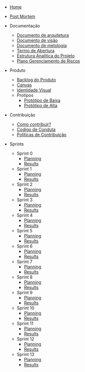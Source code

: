 * [Home](README.md)

* [Post Mortem](./wiki/Documents/postmortem.md)

* Documentação
    - [Documento de arquitetura](./wiki/Documents/Documento_de_Arquitetura.md)
    - [Documento de visão](./wiki/Documents/Documento_de_Visao.md)
    - [Documento de metologia](./wiki/Documents/Documento_de_Metodologia.md)
    - [Termo de Abertura](./wiki/TAP.md)
    - [Estrutura Analitica do Projeto](./wiki/EAP.md)
    - [Plano Gerenciamento de Riscos](./wiki/Plano_Gerenciamento_de_Riscos.md)

* Produto
    - [Backlog do Produto](./wiki/Product_Backlog.md)
    - [Canvas](./wiki/Canvas.md)
    - [Identidade Visual](./wiki/style_guide.md)
    - Protipos 
        - [Protótipo de Baixa](./wiki/Protótipos/baixa_fidelidade.md)
        - [Protótipo de Alta](./wiki/Protótipos/alta_fidelidade.md)

* Contribuição
    - [Como contribuir?](./wiki/CONTRIBUTING.md)
    - [Codigo de Conduta](./wiki/CODE_OF_CONDUCT.md)
    - [Políticas de Contribuição](./wiki/Documents/PolíticasdeContribuiçao.md)

* Sprints
    - Sprint 0
        - [Planning](./sprints/sprint0/planning.md)
        - [Results](./sprints/sprint0/result.md)
    - Sprint 1
        - [Planning](./sprints/sprint1/planning.md)
        - [Results](./sprints/sprint1/result.md)
    - Sprint 2
        - [Planning](./sprints/sprint2/planning.md)
        - [Results](./sprints/sprint2/result.md)
    - Sprint 3
        - [Planning](./sprints/sprint3/planning.md)
        - [Results](./sprints/sprint3/result.md)
    - Sprint 4
        - [Planning](./sprints/sprint4/planning.md)
        - [Results](./sprints/sprint4/result.md)
    - Sprint 5
        - [Planning](./sprints/sprint5/planning.md)
        - [Results](./sprints/sprint5/result.md)
     - Sprint 6
        - [Planning](./sprints/sprint6/planning.md)
        - [Results](./sprints/sprint6/result.md)
     - Sprint 7
        - [Planning](./sprints/sprint7/planning.md)
        - [Results](./sprints/sprint7/result.md)
     - Sprint 8
        - [Planning](./sprints/sprint8/planning.md)
        - [Results](./sprints/sprint8/result.md)
     - Sprint 9
        - [Planning](./sprints/sprint9/planning.md)
        - [Results](./sprints/sprint9/result.md)
    - Sprint 10
        - [Planning](./sprints/sprint10/planning.md)
        - [Results](./sprints/sprint10/result.md)
    - Sprint 11
        - [Planning](./sprints/sprint11/planning.md)
        - [Results](./sprints/sprint11/result.md)
    - Sprint 12
        - [Planning](./sprints/sprint12/planning.md)
        - [Results](./sprints/sprint12/result.md)
    - Sprint 13
        - [Planning](./sprints/sprint13/planning.md)
        - [Results](./sprints/sprint13/result.md)





        
        
        
